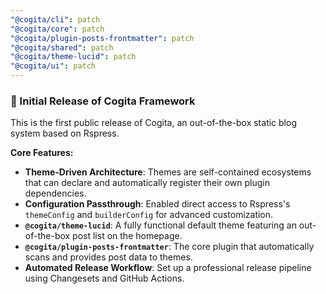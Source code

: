 ```yaml
---
"@cogita/cli": patch
"@cogita/core": patch
"@cogita/plugin-posts-frontmatter": patch
"@cogita/shared": patch
"@cogita/theme-lucid": patch
"@cogita/ui": patch
---
```


### 🎉 Initial Release of Cogita Framework

This is the first public release of Cogita, an out-of-the-box static blog system based on Rspress.

**Core Features:** 
- **Theme-Driven Architecture**: Themes are self-contained ecosystems that can declare and automatically register their own plugin dependencies.
- **Configuration Passthrough**: Enabled direct access to Rspress's `themeConfig` and `builderConfig` for advanced customization.
- **`@cogita/theme-lucid`**: A fully functional default theme featuring an out-of-the-box post list on the homepage.
- **`@cogita/plugin-posts-frontmatter`**: The core plugin that automatically scans and provides post data to themes.
- **Automated Release Workflow**: Set up a professional release pipeline using Changesets and GitHub Actions.
